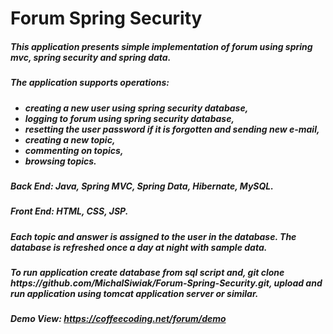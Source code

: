 # Forum Spring Security
 <h5>This application presents simple implementation of forum using spring mvc, spring security
                            and spring
                            data.<br></h5>
                        <h5>The application supports operations:</h5>
                        <h5>
                            <ul>
                                <li>creating a new user using spring security database,</li>
                                <li>logging to forum using spring security database,</li>
                                <li>resetting the user password if it is forgotten and sending new e-mail,</li>
                                <li>creating a new topic,</li>
                                <li>commenting on topics,</li>
                                <li>browsing topics.</li>
                            </ul>
                        </h5>
                        <h5><b>Back End: </b>Java, Spring MVC, Spring Data, Hibernate, MySQL.</h5>
                        <h5><b>Front End: </b>HTML, CSS, JSP.</h5>
                        <h5>Each topic and answer is assigned to the user in the database. The database is refreshed
                            once a day at night with sample data.</h5>
                             <h5>To run application create database from sql script and, git clone
                                                        https://github.com/MichalSiwiak/Forum-Spring-Security.git,
                                                        upload and run application using tomcat application server or similar.</h5>
                                                    <h5>Demo View: <a
                                                            href="https://coffeecoding.net/forum/demo">https://coffeecoding.net/forum/demo</a>
                                                    </h5>